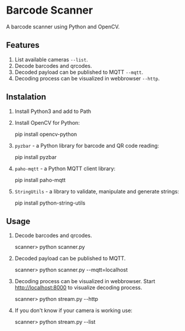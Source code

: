 # Barcode Scanner

A barcode scanner using Python and OpenCV.

## Features
 
1. List available cameras `--list`.
2. Decode barcodes and qrcodes.
3. Decoded payload can be published to MQTT  `--mqtt`.
4. Decoding process can be visualized in webbrowser `--http`.
 


## Instalation

1. Install Python3 and add to Path
2. Install OpenCV for Python:

	pip install opencv-python

3. `pyzbar` - a Python library for barcode and QR code reading:	

	pip install pyzbar


4. `paho-mqtt` - a Python MQTT client library:

	pip install paho-mqtt

5. `StringUtils` - a library to validate, manipulate and generate strings:

	pip install python-string-utils



## Usage 

1. Decode barcodes and qrcodes.

	scanner> python scanner.py 

2. Decoded payload can be published to MQTT.

	scanner> python scanner.py --mqtt=localhost

3. Decoding process can be visualized in webbrowser. 
Start [http://localhost:8000](http://localhost:8000) to visualize decoding process.

	scanner> python stream.py --http 

4. If you don't know if your camera is working use:

	scanner> python stream.py --list